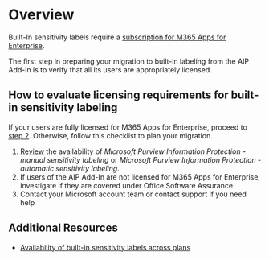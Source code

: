 # Overview
Built-In sensitivity labels require a [subscription for M365 Apps for Enterprise](https://learn.microsoft.com/en-us/office365/servicedescriptions/office-applications-service-description/office-applications-service-description). 

The first step in preparing your migration to built-in labeling from the AIP Add-in is to verify that all its users are appropriately licensed.

## How to evaluate licensing requirements for built-in sensitivity labeling
If your users are fully licensed for M365 Apps for Enterprise, proceed to [step 2](AIP2MIPStep2.md). Otherwise, follow this checklist to plan your migration.

1. [Review](https://learn.microsoft.com/en-us/office365/servicedescriptions/office-applications-service-description/office-applications-service-description#feature-availability) the availability of *Microsoft Purview Information Protection - manual sensitivity labeling* or *Microsoft Purview Information Protection - automatic sensitivity labeling*.
2. If users of the AIP Add-In are not licensed for M365 Apps for Enterprise, investigate if they are covered under Office Software Assurance.
3. Contact your Microsoft account team or contact support if you need help

## Additional Resources
- [Availability of built-in sensitivity labels across plans](https://learn.microsoft.com/en-us/office365/servicedescriptions/office-applications-service-description/office-applications-service-description#feature-availability)
